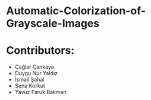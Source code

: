 # Automatic-Colorization-of-Grayscale-Images

# Contributors:
- Çağlar Çankaya
- Duygu Nur Yaldız
- İsmail Şahal
- Sena Korkut
- Yavuz Faruk Bakman


